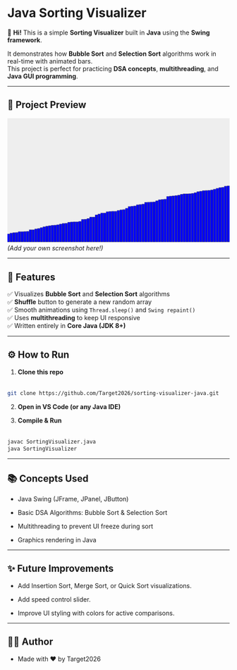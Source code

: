 # Java Sorting Visualizer

👋 **Hi!** This is a simple **Sorting Visualizer** built in **Java** using the **Swing framework**.

It demonstrates how **Bubble Sort** and **Selection Sort** algorithms work in real-time with animated bars.  
This project is perfect for practicing **DSA concepts**, **multithreading**, and **Java GUI programming**.

---

## 📸 **Project Preview**

![Sorting Visualizer Screenshot](Screenshot1.png)  
*(Add your own screenshot here!)*

---

## 🚀 **Features**

✅ Visualizes **Bubble Sort** and **Selection Sort** algorithms  
✅ **Shuffle** button to generate a new random array  
✅ Smooth animations using `Thread.sleep()` and `Swing repaint()`  
✅ Uses **multithreading** to keep UI responsive  
✅ Written entirely in **Core Java (JDK 8+)**

---

## ⚙️ **How to Run**

1. **Clone this repo**

```bash

git clone https://github.com/Target2026/sorting-visualizer-java.git

```

2. **Open in VS Code (or any Java IDE)**

3. **Compile & Run**

```bash

javac SortingVisualizer.java
java SortingVisualizer

```

---


##  📚 Concepts Used

- Java Swing (JFrame, JPanel, JButton)

- Basic DSA Algorithms: Bubble Sort & Selection Sort

- Multithreading to prevent UI freeze during sort

- Graphics rendering in Java


---


##  ✨ Future Improvements

- Add Insertion Sort, Merge Sort, or Quick Sort visualizations.

- Add speed control slider.

- Improve UI styling with colors for active comparisons.


---


##  🧑‍💻 Author

- Made with ❤️ by Target2026


